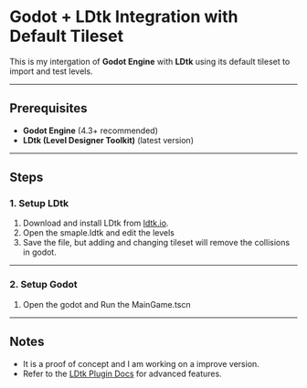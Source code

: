 
# Godot + LDtk Integration with Default Tileset

This is my intergation of **Godot Engine** with **LDtk** using its default tileset to import and test levels.

---

## Prerequisites
- **Godot Engine** (4.3+ recommended)
- **LDtk (Level Designer Toolkit)** (latest version)
---

## Steps

### 1. Setup LDtk
1. Download and install LDtk from [ldtk.io](https://ldtk.io).
2. Open the smaple.ldtk and edit the levels
3. Save the file, but adding and changing tileset will remove the collisions in godot.
---

### 2. Setup Godot
1. Open the godot and Run the MainGame.tscn

---
## Notes
- It is a proof of concept and I am working on a improve version.
- Refer to the [LDtk Plugin Docs](https://github.com/deepnight/godot-ldtk-importer) for advanced features.




